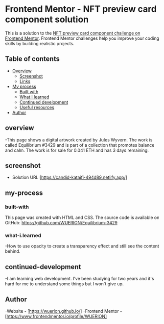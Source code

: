 # Frontend Mentor - NFT preview card component solution

This is a solution to the [NFT preview card component challenge on Frontend Mentor](https://www.frontendmentor.io/challenges/nft-preview-card-component-SbdUL_w0U). Frontend Mentor challenges help you improve your coding skills by building realistic projects.

## Table of contents

- [Overview](#overview)
  - [Screenshot](#screenshot)
  - [Links](#links)
- [My process](#my-process)
  - [Built with](#built-with)
  - [What I learned](#what-i-learned)
  - [Continued development](#continued-development)
  - [Useful resources](#useful-resources)
- [Author](#author)

## overview

-This page shows a digital artwork created by Jules Wyvern. The work is called Equilibrium #3429 and is part of a collection that promotes balance and calm. The work is for sale for 0.041 ETH and has 3 days remaining.

## screenshot

- Solution URL [https://candid-kataifi-494d89.netlify.app/]

## my-process

### built-with

This page was created with HTML and CSS. The source code is available on GitHub: https://github.com/WUERION/Equilibrium-3429

### what-i.learned

-How to use opacity to create a transparency effect and still see the content behind.

## continued-development

-I am learning web development. I've been studying for two years and it's hard for me to understand some things but I won't give up.

## Author

-Website - [https://wuerion.github.io/]
-Frontend Mentor - [https://www.frontendmentor.io/profile/WUERION]
